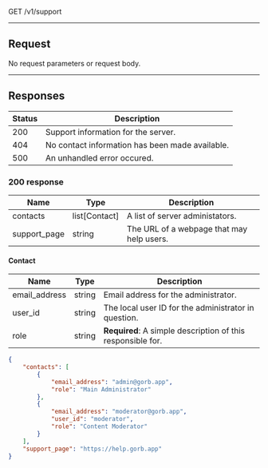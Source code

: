 GET /v1/support

---

## Request

No request parameters or request body.

---

## Responses

| Status | Description                                     |
|--------|-------------------------------------------------|
| 200    | Support information for the server.             |
| 404    | No contact information has been made available. |
| 500    | An unhandled error occured.                     |

### 200 response

| Name         | Type          | Description                               |
|--------------|---------------|-------------------------------------------|
| contacts     | list[Contact] | A list of server administators.           |
| support_page | string        | The URL of a webpage that may help users. |

#### Contact
| Name          | Type   | Description                                                 |
|---------------|--------|-------------------------------------------------------------|
| email_address | string | Email address for the administrator.                        |
| user_id       | string | The local user ID for the administrator in question.        |
| role          | string | **Required**: A simple description of this responsible for. |

```json
{
    "contacts": [
        {
            "email_address": "admin@gorb.app",
            "role": "Main Administrator"
        },
        {
            "email_address": "moderator@gorb.app",
            "user_id": "moderator",
            "role": "Content Moderator"
        }
    ],
    "support_page": "https://help.gorb.app"
}
```